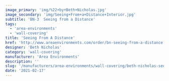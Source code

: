 ```yaml
---
image_primary: 'img/%22+by+Beth+Nicholas.jpg'
image_secondary: 'img/Seeing+From+a+Distance+Interior.jpg'
subtitle: 'BN-3  Seeing from a Distance'
tags:
  - 'area-environments'
  - 'wall-covering'
title: 'Seeing From A Distance'
href: 'http://www.areaenvironments.com/order/bn-seeing-from-a-distance'
designer: 'Beth Nicholas'
category: 'wall-covering'
manufacturer: 'Area Environments'
description: ''
slug: '/manufacturers/area-environments/wall-covering/beth-nicholas-seeing-from-a-distance'
date: '2021-02-17'
---
```

